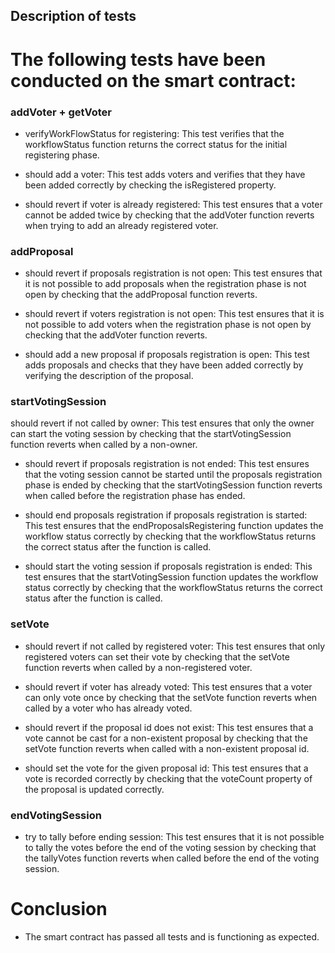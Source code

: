 ## Description of tests

# The following tests have been conducted on the smart contract:

### addVoter + getVoter

- verifyWorkFlowStatus for registering: This test verifies that the workflowStatus function returns the correct status for the initial registering phase.

* should add a voter: This test adds voters and verifies that they have been added correctly by checking the isRegistered property.

* should revert if voter is already registered: This test ensures that a voter cannot be added twice by checking that the addVoter function reverts when trying to add an already registered voter.

### addProposal

- should revert if proposals registration is not open: This test ensures that it is not possible to add proposals when the registration phase is not open by checking that the addProposal function reverts.

- should revert if voters registration is not open: This test ensures that it is not possible to add voters when the registration phase is not open by checking that the addVoter function reverts.

- should add a new proposal if proposals registration is open: This test adds proposals and checks that they have been added correctly by verifying the description of the proposal.

### startVotingSession

should revert if not called by owner: This test ensures that only the owner can start the voting session by checking that the startVotingSession function reverts when called by a non-owner.

- should revert if proposals registration is not ended: This test ensures that the voting session cannot be started until the proposals registration phase is ended by checking that the startVotingSession function reverts when called before the registration phase has ended.

- should end proposals registration if proposals registration is started: This test ensures that the endProposalsRegistering function updates the workflow status correctly by checking that the workflowStatus returns the correct status after the function is called.

- should start the voting session if proposals registration is ended: This test ensures that the startVotingSession function updates the workflow status correctly by checking that the workflowStatus returns the correct status after the function is called.

### setVote

- should revert if not called by registered voter: This test ensures that only registered voters can set their vote by checking that the setVote function reverts when called by a non-registered voter.

- should revert if voter has already voted: This test ensures that a voter can only vote once by checking that the setVote function reverts when called by a voter who has already voted.

- should revert if the proposal id does not exist: This test ensures that a vote cannot be cast for a non-existent proposal by checking that the setVote function reverts when called with a non-existent proposal id.

- should set the vote for the given proposal id: This test ensures that a vote is recorded correctly by checking that the voteCount property of the proposal is updated correctly.

### endVotingSession

- try to tally before ending session: This test ensures that it is not possible to tally the votes before the end of the voting session by checking that the tallyVotes function reverts when called before the end of the voting session.

# Conclusion

- The smart contract has passed all tests and is functioning as expected.

